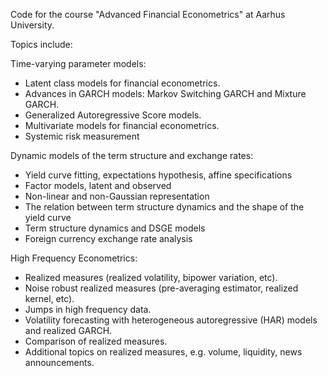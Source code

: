 Code for the course "Advanced Financial Econometrics" at Aarhus University. 

Topics include: 

Time-varying parameter models: 
- Latent class models for financial econometrics.
- Advances in GARCH models: Markov Switching GARCH and Mixture GARCH.
- Generalized Autoregressive Score models.
- Multivariate models for financial econometrics.
- Systemic risk measurement

Dynamic models of the term structure and exchange rates:
- Yield curve fitting, expectations hypothesis, affine specifications
- Factor models, latent and observed
- Non-linear and non-Gaussian representation
- The relation between term structure dynamics and the shape of the yield curve
- Term structure dynamics and DSGE models
- Foreign currency exchange rate analysis

High Frequency Econometrics: 
- Realized measures (realized volatility, bipower variation, etc).
- Noise robust realized measures (pre-averaging estimator, realized kernel, etc).
- Jumps in high frequency data.
- Volatility forecasting with heterogeneous autoregressive (HAR) models and realized GARCH.
- Comparison of realized measures.
- Additional topics on realized measures, e.g. volume, liquidity, news announcements.
